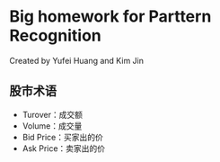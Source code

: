 # Big homework for Parttern Recognition

Created by Yufei Huang and Kim Jin

## 股市术语
+ Turover：成交额
+ Volume：成交量
+ Bid Price：买家出的价
+ Ask Price：卖家出的价